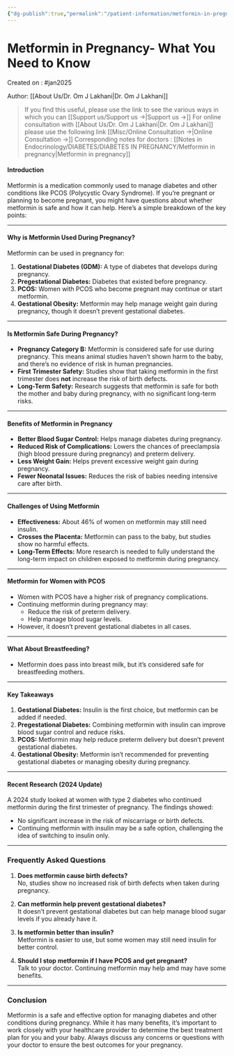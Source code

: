 ```yaml
---
{"dg-publish":true,"permalink":"/patient-information/metformin-in-pregnancy-what-you-need-to-know/"}
---
```



<script data-goatcounter="https://endocrinologyindia.goatcounter.com/count" async src="//gc.zgo.at/count.js"></script>

# Metformin in Pregnancy- What You Need to Know

Created on : #jan2025 

Author: [[About Us/Dr. Om J Lakhani\|Dr. Om J Lakhani]]

> If you find this useful, please use the link to see the various ways in which you can [[Support us/Support us →\|Support us →]]
> For online consultation with [[About Us/Dr. Om J Lakhani\|Dr. Om J Lakhani]] please use the following link [[Misc/Online Consultation →\|Online Consultation →]]
> Corresponding notes for doctors : [[Notes in Endocrinology/DIABETES/DIABETES IN PREGNANCY/Metformin in pregnancy\|Metformin in pregnancy]]


#### Introduction

Metformin is a medication commonly used to manage diabetes and other conditions like PCOS (Polycystic Ovary Syndrome). If you’re pregnant or planning to become pregnant, you might have questions about whether metformin is safe and how it can help. Here’s a simple breakdown of the key points:

---

#### **Why is Metformin Used During Pregnancy?**
Metformin can be used in pregnancy for:
1. **Gestational Diabetes (GDM):** A type of diabetes that develops during pregnancy.
2. **Pregestational Diabetes:** Diabetes that existed before pregnancy.
3. **PCOS:** Women with PCOS who become pregnant may continue or start metformin.
4. **Gestational Obesity:** Metformin may help manage weight gain during pregnancy, though it doesn’t prevent gestational diabetes.

---

#### **Is Metformin Safe During Pregnancy?**
- **Pregnancy Category B:** Metformin is considered safe for use during pregnancy. This means animal studies haven’t shown harm to the baby, and there’s no evidence of risk in human pregnancies.
- **First Trimester Safety:** Studies show that taking metformin in the first trimester does **not** increase the risk of birth defects.
- **Long-Term Safety:** Research suggests that metformin is safe for both the mother and baby during pregnancy, with no significant long-term risks.

---

#### **Benefits of Metformin in Pregnancy**
- **Better Blood Sugar Control:** Helps manage diabetes during pregnancy.
- **Reduced Risk of Complications:** Lowers the chances of preeclampsia (high blood pressure during pregnancy) and preterm delivery.
- **Less Weight Gain:** Helps prevent excessive weight gain during pregnancy.
- **Fewer Neonatal Issues:** Reduces the risk of babies needing intensive care after birth.

---



#### **Challenges of Using Metformin**
- **Effectiveness:** About 46% of women on metformin may still need insulin.
- **Crosses the Placenta:** Metformin can pass to the baby, but studies show no harmful effects.
- **Long-Term Effects:** More research is needed to fully understand the long-term impact on children exposed to metformin during pregnancy.

---

#### **Metformin for Women with PCOS**
- Women with PCOS have a higher risk of pregnancy complications.
- Continuing metformin during pregnancy may:
  - Reduce the risk of preterm delivery.
  - Help manage blood sugar levels.
- However, it doesn’t prevent gestational diabetes in all cases.

---

#### **What About Breastfeeding?**
- Metformin does pass into breast milk, but it’s considered safe for breastfeeding mothers.

---

#### **Key Takeaways**
1. **Gestational Diabetes:** Insulin is the first choice, but metformin can be added if needed.
2. **Pregestational Diabetes:** Combining metformin with insulin can improve blood sugar control and reduce risks.
3. **PCOS:** Metformin may help reduce preterm delivery but doesn’t prevent gestational diabetes.
4. **Gestational Obesity:** Metformin isn’t recommended for preventing gestational diabetes or managing obesity during pregnancy.

---

#### **Recent Research (2024 Update)**
A 2024 study looked at women with type 2 diabetes who continued metformin during the first trimester of pregnancy. The findings showed:
- No significant increase in the risk of miscarriage or birth defects.
- Continuing metformin with insulin may be a safe option, challenging the idea of switching to insulin only.

---

### **Frequently Asked Questions**
1. **Does metformin cause birth defects?**  
   No, studies show no increased risk of birth defects when taken during pregnancy.

2. **Can metformin help prevent gestational diabetes?**  
   It doesn’t prevent gestational diabetes but can help manage blood sugar levels if you already have it.

3. **Is metformin better than insulin?**  
   Metformin is easier to use, but some women may still need insulin for better control.

4. **Should I stop metformin if I have PCOS and get pregnant?**  
   Talk to your doctor. Continuing metformin may help amd may have some benefits.

---

### **Conclusion**
Metformin is a safe and effective option for managing diabetes and other conditions during pregnancy. While it has many benefits, it’s important to work closely with your healthcare provider to determine the best treatment plan for you and your baby. Always discuss any concerns or questions with your doctor to ensure the best outcomes for your pregnancy.